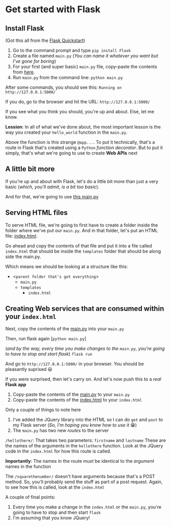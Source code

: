 # Get started with Flask
## Install Flask
(Got this all from the [Flask Quickstart](https://flask.palletsprojects.com/en/1.1.x/quickstart/#quickstart))
1. Go to the command prompt and type `pip install Flask`
1. Create a file named `main.py` (_You can name it whatever you want but I've gone for boring_)
1. For your first (and super basic) `main.py` file, copy-paste the contents from [here](main.basic.py).
1. Run `main.py` from the command line: `python main.py`

After some commands, you should see this: `Running on http://127.0.0.1:5000/`

If you do, go to the browser and hit the URL: `http://127.0.0.1:5000/`

If you see what you think you should, you're up and about. Else, let me know.

**Lession**: In all of what we've done about, the most important lesson is the way you created your `hello_world` function in the `main.py`.

Above the function is this strange `@app...`. To put it technically, that's a route in Flask that's created using a `Python` _function decorator_. But to put it simply, that's what we're going to use to create **Web APIs** next


## A little bit more
If you're up and about with Flask, let's do a little bit more than just a very basic (_which, you'll admit, is a bit too basic_).

And for that, we're going to use [this main,py](main.py)

## Serving HTML files
To serve HTML file, we're going to first have to create a folder inside the folder where we've put our `main.py`. And in that folder, let's put an HTML file: [index.html](index1.html).

Go ahead and copy the contents of that file and put it into a file called `index.html` that should be inside the `templates` folder that should be along side the main.py.

Which means we should be looking at a structure like this:

- <`parent folder that's got everything`>
    - `main.py`
    - `templates`
        - `index.html`


## Creating Web services that are consumed within your `index.html`
Next, copy the contents of the [main.py](main.next.py) into your `main.py`

Then, run flask again [`python main.py`]

(_and by the way, every time you make changes to the `main.py`, you're going to have to stop and start flask_)
`flask run`

And go to `http://127.0.0.1:5000/` in your browser. You should be pleasantly suprised :smiley:

If you were surprised, then let's carry on. And let's now push this to a _real_ **Flask app**

1. Copy-paste the contents of the [main.py](main.py) to your `main.py`
2. Copy-paste the contents of the [index.html](index.html) to your `index.html`

Only a couple of things to note here
1. I've added the JQuery library into the HTML so I can do `get` and `post` to my Flask server (_So, I'm hoping you know how to use it_ :grin:)
2. The `main.py` has two new _routes_ to the server

`/hellothere/`: That takes two parameters: `firstname` and `lastname`
These are the names of the arguments in the `hellothere` function. Look at the JQuery code in the `index.html` for how this route is called.

**Importantly**: The names in the route _must_ be identical to the _argument_ names in the function

The `/squarethenumber/` doesn't have arguments because that's a POST method. So, you'll probably send the stuff as part of a post request. Again, to see how this is called, look at the `index.html`

A couple of final points:
1. Every time you make a change in the `index.html` or the `main.py`, you're going to have to stop and then start `flask`
1. I'm assuming that you know JQuery!